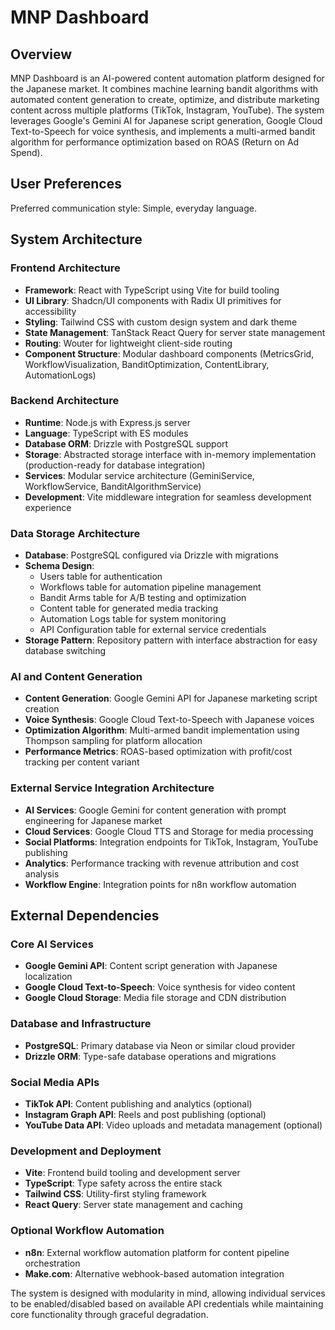 # MNP Dashboard

## Overview

MNP Dashboard is an AI-powered content automation platform designed for the Japanese market. It combines machine learning bandit algorithms with automated content generation to create, optimize, and distribute marketing content across multiple platforms (TikTok, Instagram, YouTube). The system leverages Google's Gemini AI for Japanese script generation, Google Cloud Text-to-Speech for voice synthesis, and implements a multi-armed bandit algorithm for performance optimization based on ROAS (Return on Ad Spend).

## User Preferences

Preferred communication style: Simple, everyday language.

## System Architecture

### Frontend Architecture
- **Framework**: React with TypeScript using Vite for build tooling
- **UI Library**: Shadcn/UI components with Radix UI primitives for accessibility
- **Styling**: Tailwind CSS with custom design system and dark theme
- **State Management**: TanStack React Query for server state management
- **Routing**: Wouter for lightweight client-side routing
- **Component Structure**: Modular dashboard components (MetricsGrid, WorkflowVisualization, BanditOptimization, ContentLibrary, AutomationLogs)

### Backend Architecture
- **Runtime**: Node.js with Express.js server
- **Language**: TypeScript with ES modules
- **Database ORM**: Drizzle with PostgreSQL support
- **Storage**: Abstracted storage interface with in-memory implementation (production-ready for database integration)
- **Services**: Modular service architecture (GeminiService, WorkflowService, BanditAlgorithmService)
- **Development**: Vite middleware integration for seamless development experience

### Data Storage Architecture
- **Database**: PostgreSQL configured via Drizzle with migrations
- **Schema Design**: 
  - Users table for authentication
  - Workflows table for automation pipeline management
  - Bandit Arms table for A/B testing and optimization
  - Content table for generated media tracking
  - Automation Logs table for system monitoring
  - API Configuration table for external service credentials
- **Storage Pattern**: Repository pattern with interface abstraction for easy database switching

### AI and Content Generation
- **Content Generation**: Google Gemini API for Japanese marketing script creation
- **Voice Synthesis**: Google Cloud Text-to-Speech with Japanese voices
- **Optimization Algorithm**: Multi-armed bandit implementation using Thompson sampling for platform allocation
- **Performance Metrics**: ROAS-based optimization with profit/cost tracking per content variant

### External Service Integration Architecture
- **AI Services**: Google Gemini for content generation with prompt engineering for Japanese market
- **Cloud Services**: Google Cloud TTS and Storage for media processing
- **Social Platforms**: Integration endpoints for TikTok, Instagram, YouTube publishing
- **Analytics**: Performance tracking with revenue attribution and cost analysis
- **Workflow Engine**: Integration points for n8n workflow automation

## External Dependencies

### Core AI Services
- **Google Gemini API**: Content script generation with Japanese localization
- **Google Cloud Text-to-Speech**: Voice synthesis for video content
- **Google Cloud Storage**: Media file storage and CDN distribution

### Database and Infrastructure
- **PostgreSQL**: Primary database via Neon or similar cloud provider
- **Drizzle ORM**: Type-safe database operations and migrations

### Social Media APIs
- **TikTok API**: Content publishing and analytics (optional)
- **Instagram Graph API**: Reels and post publishing (optional)
- **YouTube Data API**: Video uploads and metadata management (optional)

### Development and Deployment
- **Vite**: Frontend build tooling and development server
- **TypeScript**: Type safety across the entire stack
- **Tailwind CSS**: Utility-first styling framework
- **React Query**: Server state management and caching

### Optional Workflow Automation
- **n8n**: External workflow automation platform for content pipeline orchestration
- **Make.com**: Alternative webhook-based automation integration

The system is designed with modularity in mind, allowing individual services to be enabled/disabled based on available API credentials while maintaining core functionality through graceful degradation.